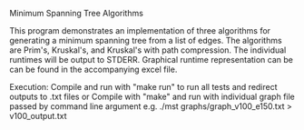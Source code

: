 Minimum Spanning Tree Algorithms

This program demonstrates an implementation of three algorithms for generating a minimum spanning tree from a list of edges. The algorithms are Prim's, Kruskal's, and Kruskal's with path compression. The individual runtimes will be output to STDERR. Graphical runtime representation can be can be found in the accompanying excel file.


Execution:
Compile and run with "make run" to run all tests and redirect outputs to .txt files
or
Compile with "make" and run with individual graph file passed by command line argument
e.g. 	./mst graphs/graph_v100_e150.txt > v100_output.txt
